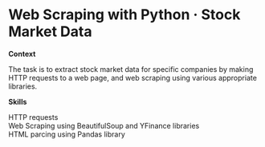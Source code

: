 # Web Scraping with Python · Stock Market Data

**Context**

The task is to extract stock market data for specific companies by making HTTP requests to a web page, and web scraping using various appropriate libraries.

**Skills**

HTTP requests  
Web Scraping using BeautifulSoup and YFinance libraries  
HTML parcing using Pandas library
